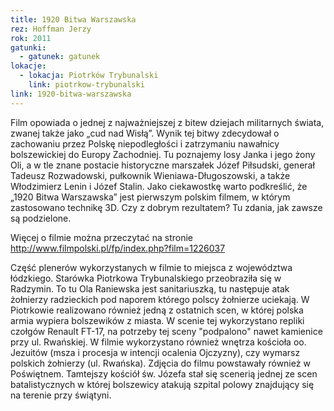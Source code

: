 ```yaml
---
title: 1920 Bitwa Warszawska
rez: Hoffman Jerzy
rok: 2011
gatunki: 
  - gatunek: gatunek
lokacje:
  - lokacja: Piotrków Trybunalski
    link: piotrkow-trybunalski
link: 1920-bitwa-warszawska
---
```

Film opowiada o jednej z najważniejszej z bitew dziejach militarnych świata, zwanej także jako „cud nad Wisłą”. Wynik tej bitwy zdecydował o zachowaniu przez Polskę niepodległości i zatrzymaniu nawałnicy bolszewickiej do Europy Zachodniej.
Tu poznajemy losy Janka i jego żony Oli, a w tle znane postacie historyczne marszałek Józef Piłsudski, generał Tadeusz Rozwadowski, pułkownik Wieniawa-Długoszowski, a także Włodzimierz Lenin i Józef Stalin.
Jako ciekawostkę warto podkreślić, że „1920 Bitwa Warszawska” jest pierwszym polskim filmem, w którym zastosowano technikę 3D. Czy z dobrym rezultatem? Tu zdania, jak zawsze są podzielone.

Więcej o filmie można przeczytać na stronie http://www.filmpolski.pl/fp/index.php?film=1226037

Część plenerów wykorzystanych w filmie to miejsca z województwa łódzkiego. Starówka Piotrkowa Trybunalskiego przeobraziła się w Radzymin. To tu Ola Raniewska jest sanitariuszką, tu następuje atak żołnierzy radzieckich pod naporem którego polscy żołnierze uciekają. W Piotrkowie realizowano również jedną z ostatnich scen, w której polska armia wypiera bolszewików z miasta. W scenie tej wykorzystano repliki czołgów Renault FT-17, na potrzeby tej sceny "podpalono" nawet kamienice przy ul. Rwańskiej. W filmie wykorzystano również wnętrza kościoła oo. Jezuitów (msza i procesja w intencji ocalenia Ojczyzny), czy wymarsz polskich żołnierzy (ul. Rwańska).
Zdjęcia do filmu powstawały również w Poświętnem. Tamtejszy kościół św. Józefa stał się scenerią jednej ze scen batalistycznych w której bolszewicy atakują szpital polowy znajdujący się na terenie przy świątyni.  
